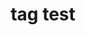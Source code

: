 ---
description: ''
location: https://www.epo.org/searching-for-patents/data/bulk-data-sets/docdb.html#tab-1
shortname: tagtest
tags: tag1, tag2, tag with space
title: tag test
uuid: a559f980-4e3e-4e9d-8d9e-8cdda6a866e2
---